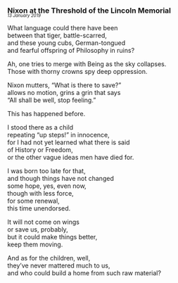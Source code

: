 ### Nixon at the Threshold of the Lincoln Memorial
<p style="margin:0; margin-top: -1.25rem">
  <em>
    <small><small>13 January 2019</small></small>
  </em>
</p>

What language could there have been  
between that tiger, battle-scarred,  
and these young cubs, German-tongued  
and fearful offspring of Philosophy in ruins?

Ah, one tries to merge with Being as the sky collapses.  
Those with thorny crowns spy deep oppression.

Nixon mutters, “What is there to save?”  
allows no motion, grins a grin that says  
“All shall be well, stop feeling.”

This has happened before.

I stood there as a child  
repeating “up steps!” in innocence,  
for I had not yet learned what there is said  
of History or Freedom,  
or the other vague ideas men have died for.

I was born too late for that,  
and though things have not changed  
some hope, yes, even now,  
though with less force,  
for some renewal,  
this time unendorsed.

It will not come on wings  
or save us, probably,  
but it could make things better,  
keep them moving.

And as for the children, well,   
they’ve never mattered much to us,  
and who could build a home from such raw material?
